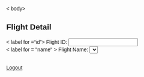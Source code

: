 <!DOCTYPE html> 
<htmI lang = “en”>
<head> 
<meta charset="UTF-8"> 
<title> Flight Detail </title>
<link rel="stylesheet" href="https://maxcdn.bootstrapcdn.com/bootstrap/3.3.7/css/bootstrap.css"> 
<style type="text/css"> 
. wrapper{ 
width: 500px; 
margin: auto;} 
body, html { 
height : 100%; 
font-family: Arial, Helvetica, sans-serif; 
background-image: 
min-height : 700px; 
background-position: center; 
background - repeat : no- repeat; 
background -size : cover; 
position : relative; 
table tr td{ 
border: solid 1px #eee; 
padding: 10px; }
</style> 
< body>
<div class = "wrapper" > 
<div class =" container-fluid" > 
<div class = " row" > 
<div class = "col-md-12"> 
<div class "page-header"> 
<h2> Flight Detail </h2>
</div> 
<form role= “form” onsubmit= "signup (event);" > 
<div class =“form-group" > 
< label for =“id”> Flight ID: </label>
<input type= "number" class=“form-control” name=“id” id=“id”>
</div> 
<div class =“form-group" > 
< label for = "name" > Flight Name: </label>
<select name="name" input type= "text" class=“form-control" name=“name” id=“name”>

<div class =“form-group" > 
< label for = "pri" > Price: </label>
<input type= "double" class=“form-control" name=“pri” id=“pri”> </div>

<div class =“form-group" > 
< label for = "ddate" > Date: </label>
<input type= "date" class=“form-control" name=“ddate” id=“ddate”> </div>

<div class =“form-group" > 
< label for = "dura" > Duration: </label>
<input type= "time" class=“form-control" name=“dura” id=“dura”></div>

<div class =“input-group" > 
< button type=“submit”> Submit </button>
</div><br>

<h2> my info </h2>
<div id=“output”>
</div> </div>

<script type="text/javascript"> 
const signUp = e => { 
let formData={ 
id : document. getElementById ( ‘id’) . value, 
name : document. getElementById ( ‘name ' ) . value, 
pri : document. getElementById ( ' pri ' ) value, 
ddate : document. getElementById( ‘ddate ' ) . value, 
dura : document. getElementById( ‘dura ' ) . value }
localStorage.setltem( formData , JSON. stringify(formData) ) ; 

dispData() ; 
e. preventDefault( ) ; 

function dispData(){ 

let{id, name, pri, ddate, dura} = 
JSON.parse(localStorage.getItem('formData')); 
var output = document.getElementById( 'output' ) ; 
output. innerHTML = ‘
<table> 
<tbody>
<tr> 
<td>F1ight ID</td> 
<td>${id}</td> 
</tr> 
<tr> 
<td>F1ight Name</td> 
<td>${name}</td> 
</tr> 
<tr>
<td>Price 
<td>${pri}</td> 
</tr>
<tr>
<td>Date</td> 
<td>${ddate)</td> 
</tr>
<tr> 
<td>Duration</td> 
<td>${dura)</td> 
</tr> 
</tbody> 
</table>’;}
</script> 

<br><a href="flight. html" class="btn btn-default"> Logout </a> 
</form> 
</div> 
</div> 
</div>
</div>
</body>
</html>
